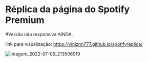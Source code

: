 # Réplica da página do Spotify Premium
#Versão não responsiva AINDA.

link para visualização: https://viniznn777.github.io/spotifyreplica/


![imagem_2022-07-09_213506919](https://user-images.githubusercontent.com/103951509/178126961-093b5c75-6286-447c-98a0-2f90cf916df8.png)
